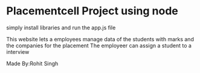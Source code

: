 # Placementcell Project using node 
simply install libraries and run the app.js file 

This website lets a employees manage data of the students with marks and the companies for the placement 
The employeer can assign a student to a interview



Made By:Rohit Singh
